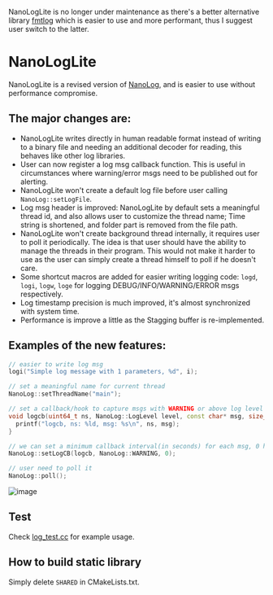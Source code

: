 NanoLogLite is no longer under maintenance as there's a better alternative library [fmtlog](https://github.com/MengRao/fmtlog) which is easier to use and more performant, thus I suggest user switch to the latter.

# NanoLogLite
NanoLogLite is a revised version of [NanoLog](https://github.com/PlatformLab/NanoLog), and is easier to use without performance compromise.

## The major changes are:
* NanoLogLite writes directly in human readable format instead of writing to a binary file and needing an additional decoder for reading, this behaves like other log libraries.
* User can now register a log msg callback function. This is useful in circumstances where warning/error msgs need to be published out for alerting.
* NanoLogLite won't create a default log file before user calling `NanoLog::setLogFile`.
* Log msg header is improved: NanoLogLite by default sets a meaningful thread id, and also allows user to customize the thread name; Time string is shortened, and folder part is removed from the file path.
* NanoLogLite won't create background thread internally, it requires user to poll it periodically. The idea is that user should have the ability to manage the threads in their program.  This would not make it harder to use as the user can simply create a thread himself to poll if he doesn't care.
* Some shortcut macros are added for easier writing logging code: `logd`, `logi`, `logw`, `loge` for logging DEBUG/INFO/WARNING/ERROR msgs respectively.
* Log timestamp precision is much improved, it's almost synchronized with system time.
* Performance is improve a little as the Stagging buffer is re-implemented.


## Examples of the new features:
```c++
// easier to write log msg
logi("Simple log message with 1 parameters, %d", i);

// set a meaningful name for current thread
NanoLog::setThreadName("main"); 

// set a callback/hook to capture msgs with WARNING or above log level
void logcb(uint64_t ns, NanoLog::LogLevel level, const char* msg, size_t msg_len) {
  printf("logcb, ns: %ld, msg: %s\n", ns, msg);
}

// we can set a minimum callback interval(in seconds) for each msg, 0 here means no such limitation
NanoLog::setLogCB(logcb, NanoLog::WARNING, 0);

// user need to poll it
NanoLog::poll(); 
```

![image](https://user-images.githubusercontent.com/11496526/115710553-1019f500-a3a5-11eb-8688-74d9bac60fa0.png)

## Test
Check [log_test.cc](https://github.com/MengRao/NanoLogLite/blob/main/test/log_test.cc) for example usage.

## How to build static library
Simply delete `SHARED` in CMakeLists.txt.
